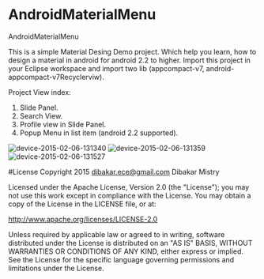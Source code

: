 # AndroidMaterialMenu
AndroidMaterialMenu 

This is a simple Material Desing Demo project. Which help you learn, how to design a material in android for android 2.2 to higher. Import this project in your Eclipse workspace and import two lib (appcompact-v7, android-appcompact-v7Recyclerviw). 

Project View index: 
1. Slide Panel. 
2. Search View. 
3. Profile view in Slide Panel. 
4. Popup Menu in list item (android 2.2 supported).


![device-2015-02-06-131340](https://cloud.githubusercontent.com/assets/10453203/6075979/e7d5a09c-ae02-11e4-95c8-616d164378fc.png)
![device-2015-02-06-131359](https://cloud.githubusercontent.com/assets/10453203/6075986/01a1990e-ae03-11e4-9ec0-54a5e2ae2aea.png)
![device-2015-02-06-131527](https://cloud.githubusercontent.com/assets/10453203/6075991/0e136168-ae03-11e4-803e-d992020465e2.png)

#License
Copyright 2015 dibakar.ece@gmail.com Dibakar Mistry

Licensed under the Apache License, Version 2.0 (the "License"); you may not use this work except in compliance with the License. You may obtain a copy of the License in the LICENSE file, or at:

http://www.apache.org/licenses/LICENSE-2.0

Unless required by applicable law or agreed to in writing, software distributed under the License is distributed on an "AS IS" BASIS, WITHOUT WARRANTIES OR CONDITIONS OF ANY KIND, either express or implied. See the License for the specific language governing permissions and limitations under the License.
